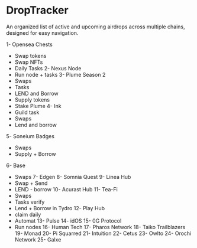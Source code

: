 # DropTracker
An organized list of active and upcoming airdrops across multiple chains, designed for easy navigation.

1- Opensea Chests
 - Swap tokens
 - Swap NFTs
 - Daily Tasks 
2- Nexus Node
- Run node + tasks
3- Plume Season 2
- Swaps
- Tasks
- LEND and Borrow
- Supply tokens
- Stake Plume
4- Ink
- Guild task
- Swaps
- Lend and borrow

5- Soneium Badges
- Swaps 
- Supply + Borrow

6- Base 
- Swaps
7- Edgen 
8- Somnia Quest
9- Linea Hub
- Swap + Send
- LEND - borrow
10- Acurast Hub
11- Tea-Fi
- Swaps 
- Tasks verify
- Lend + Borrow in Tydro
12- Play Hub
- claim daily
- Automat 
13- Pulse 
14- idOS
15- 0G Protocol
- Run nodes
16- Human Tech
17- Pharos Network
18- Taiko Trailblazers
19- Monad
20- Pi Squarred
21- Intuition
22- Cetus
23- Owlto
24- Orochi Network
25- Galxe
